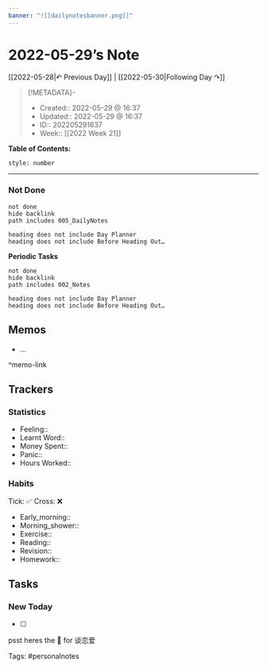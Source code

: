 ```yaml
---
banner: "![[dailynotesbanner.png]]"
---
```


# 2022-05-29’s Note

[[2022-05-28|↶ Previous Day]] | [[2022-05-30|Following Day ↷]]

> [!METADATA]-
> - Created:: 2022-05-29 @ 16:37
> - Updated:: 2022-05-29 @ 16:37
> - ID:: 202205291637
> - Week:: [[2022 Week 21]]

**Table of Contents:**
```toc
style: number
```

___
### Not Done
```tasks
not done
hide backlink
path includes 005_DailyNotes

heading does not include Day Planner
heading does not include Before Heading Out…
```
**Periodic Tasks**
```tasks
not done
hide backlink
path includes 002_Notes

heading does not include Day Planner
heading does not include Before Heading Out…
```
## Memos
- …

^memo-link

## Trackers
### Statistics
- Feeling:: 
- Learnt Word:: 
- Money Spent:: 
- Panic:: 
- Hours Worked:: 

### Habits

Tick: ✅ Cross: ❌

- Early_morning:: 
- Morning_shower:: 
- Exercise:: 
- Reading:: 
- Revision:: 
- Homework:: 

## Tasks
### New Today
- [ ]


psst heres the 📅 for 谈恋爱


Tags: #personalnotes 